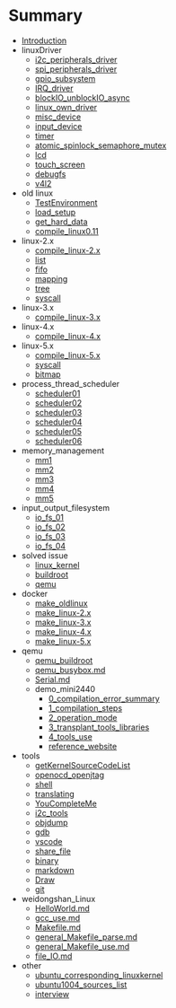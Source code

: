 # Summary

* [Introduction](README.md)
* linuxDriver
    * [i2c_peripherals_driver](linuxDriver/i2c_peripherals_driver.md)
    * [spi_peripherals_driver](linuxDriver/spi_peripherals_driver.md)
    * [gpio_subsystem](linuxDriver/gpio_subsystem.md)
    * [IRQ_driver](linuxDriver/IRQ_driver.md)
    * [blockIO_unblockIO_async](linuxDriver/blockIO_unblockIO_async.md)
    * [linux_own_driver](linuxDriver/linux_own_driver.md)
    * [misc_device](linuxDriver/misc_device.md)
    * [input_device](linuxDriver/input_device.md)
    * [timer](linuxDriver/timer.md)
    * [atomic_spinlock_semaphore_mutex](linuxDriver/atomic_spinlock_semaphore_mutex.md)
    * [lcd](linuxDriver/lcd.md)
    * [touch_screen](linuxDriver/touch_screen.md)
    * [debugfs](linuxDriver/debugfs.md)
    * [v4l2](linuxDriver/v4l2.md)
* old linux
    * [TestEnvironment](oldlinux/TestEnvironment.md)
    * [load_setup](oldlinux/load_setup.md)
    * [get_hard_data](oldlinux/get_hard_data.md)
    * [compile_linux0.11](oldlinux/compile_linux0.11.md)
* linux-2.x
    * [compile_linux-2.x](linux-2.x/compile_linux-2.x.md)
    * [list](linux-2.x/list.md)
    * [fifo](linux-2.x/fifo.md)
    * [mapping](linux-2.x/mapping.md)
    * [tree](linux-2.x/tree.md)
    * [syscall](linux-2.x/syscall.md)
* linux-3.x
    * [compile_linux-3.x](linux-3.x/compile_linux-3.x.md)
* linux-4.x
    * [compile_linux-4.x](linux-4.x/compile_linux-4.x.md)
* linux-5.x
    * [compile_linux-5.x](linux-5.x/compile_linux-5.x.md)
    * [syscall](linux-5.x/syscall.md)
    * [bitmap](linux-5.x/bitmap.md)
* process_thread_scheduler
    * [scheduler01](process_thread_scheduler/scheduler01.md)
    * [scheduler02](process_thread_scheduler/scheduler02.md)
    * [scheduler03](process_thread_scheduler/scheduler03.md)
    * [scheduler04](process_thread_scheduler/scheduler04.md)
    * [scheduler05](process_thread_scheduler/scheduler05.md)
    * [scheduler06](process_thread_scheduler/scheduler06.md)
* memory_management
    * [mm1](memory_management/mm01.md)
    * [mm2](memory_management/mm02.md)
    * [mm3](memory_management/mm03.md)
    * [mm4](memory_management/mm04.md)
    * [mm5](memory_management/mm05.md)
* input_output_filesystem
    * [io_fs_01](input_output_filesystem/io_fs_01.md)
    * [io_fs_02](input_output_filesystem/io_fs_02.md)
    * [io_fs_03](input_output_filesystem/io_fs_03.md)
    * [io_fs_04](input_output_filesystem/io_fs_04.md)
* solved issue
    * [linux_kernel](solvedIssue/linux_kernel.md)
    * [buildroot](solvedIssue/buildroot.md)
    * [qemu](solvedIssue/qemu.md)
* docker
    * [make_oldlinux](docker/make_docker_image_compile_oldlinux.md)
    * [make_linux-2.x](docker/make_docker_image_compile_linux-2.x.md)
    * [make_linux-3.x](docker/make_docker_image_compile_linux-3.x.md)
    * [make_linux-4.x](docker/make_docker_image_compile_linux-4.x.md)
    * [make_linux-5.x](docker/make_docker_image_compile_linux-5.x.md)
* qemu
    * [qemu_buildroot](qemu/qemu_buildroot.md)
    * [qemu_busybox.md](qemu/qemu_busybox.md)
    * [Serial.md](qemu/Serial.md)
    * demo_mini2440
        * [0_compilation_error_summary](qemu/demo_mini2440/0_compilation_error_summary.md)
        * [1_compilation_steps](qemu/demo_mini2440/1_compilation_steps.md)
        * [2_operation_mode](qemu/demo_mini2440/2_operation_mode.md)
        * [3_transplant_tools_libraries](qemu/demo_mini2440/3_transplant_tools_libraries.md)
        * [4_tools_use](qemu/demo_mini2440/4_tools_use.md)
        * [reference_website](qemu/demo_mini2440/reference_website.md)
* tools
    * [getKernelSourceCodeList](Tools/getKernelSourceCodeList.md)
    * [openocd_openjtag](Tools/openocd_openjtag.md)
    * [shell](Tools/shell.md)
    * [translating](Tools/translating.md)
    * [YouCompleteMe](Tools/YouCompleteMe.md)
    * [i2c_tools](Tools/i2c_tools.md)
    * [objdump](Tools/objdump.md)
    * [gdb](Tools/gdb.md)
    * [vscode](Tools/vscode.md)
    * [share_file](Tools/share_file.md)
    * [binary](Tools/binary.md)
    * [markdown](Tools/markdown.md)
    * [Draw](Tools/Draw.md)
    * [git](Tools/git.md)
* weidongshan_Linux
    * [HelloWorld.md](weidongshan_Linux/01_hello/HelloWorld.md)
    * [gcc_use.md](weidongshan_Linux/02_options/gcc_use.md)
    * [Makefile.md](weidongshan_Linux/04_test_Makefile/Makefile.md)
    * [general_Makefile_parse.md](weidongshan_Linux/05_general_Makefile/Makefile_parse.md)
    * [general_Makefile_use.md](weidongshan_Linux/05_general_Makefile/Makefile_use.md)
    * [file_IO.md](weidongshan_Linux/06_fileio/file_IO.md)
* other
    * [ubuntu_corresponding_linuxkernel](other/ubuntu_corresponding_linuxkernel.md)
    * [ubuntu1004_sources_list](other/ubuntu1004_sources_list.md)
    * [interview](other/interview.md)

